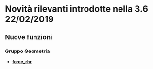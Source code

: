 # Novità rilevanti introdotte nella 3.6 22/02/2019

## Nuove funzioni

### Gruppo Geometria
* [**force_rhr**](./gr_funzioni/geometria/funzioni/force_rhr.md)

